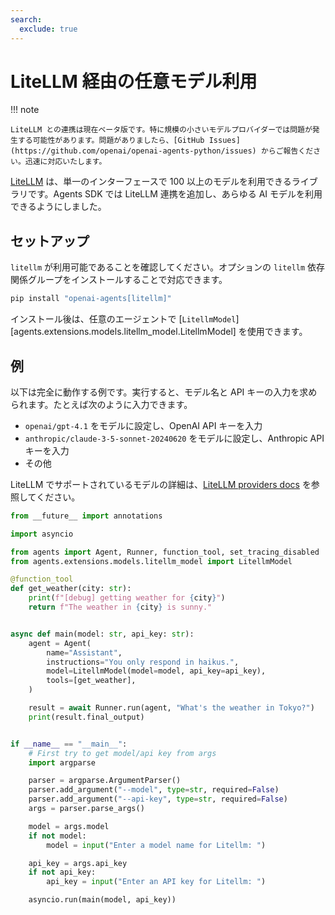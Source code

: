 ```yaml
---
search:
  exclude: true
---
```

# LiteLLM 経由の任意モデル利用

!!! note

    LiteLLM との連携は現在ベータ版です。特に規模の小さいモデルプロバイダーでは問題が発生する可能性があります。問題がありましたら、[GitHub Issues](https://github.com/openai/openai-agents-python/issues) からご報告ください。迅速に対応いたします。

[LiteLLM](https://docs.litellm.ai/docs/) は、単一のインターフェースで 100 以上のモデルを利用できるライブラリです。Agents SDK では LiteLLM 連携を追加し、あらゆる AI モデルを利用できるようにしました。

## セットアップ

`litellm` が利用可能であることを確認してください。オプションの `litellm` 依存関係グループをインストールすることで対応できます。

```bash
pip install "openai-agents[litellm]"
```

インストール後は、任意のエージェントで [`LitellmModel`][agents.extensions.models.litellm_model.LitellmModel] を使用できます。

## 例

以下は完全に動作する例です。実行すると、モデル名と API キーの入力を求められます。たとえば次のように入力できます。

- `openai/gpt-4.1` をモデルに設定し、OpenAI API キーを入力  
- `anthropic/claude-3-5-sonnet-20240620` をモデルに設定し、Anthropic API キーを入力  
- その他

LiteLLM でサポートされているモデルの詳細は、[LiteLLM providers docs](https://docs.litellm.ai/docs/providers) を参照してください。

```python
from __future__ import annotations

import asyncio

from agents import Agent, Runner, function_tool, set_tracing_disabled
from agents.extensions.models.litellm_model import LitellmModel

@function_tool
def get_weather(city: str):
    print(f"[debug] getting weather for {city}")
    return f"The weather in {city} is sunny."


async def main(model: str, api_key: str):
    agent = Agent(
        name="Assistant",
        instructions="You only respond in haikus.",
        model=LitellmModel(model=model, api_key=api_key),
        tools=[get_weather],
    )

    result = await Runner.run(agent, "What's the weather in Tokyo?")
    print(result.final_output)


if __name__ == "__main__":
    # First try to get model/api key from args
    import argparse

    parser = argparse.ArgumentParser()
    parser.add_argument("--model", type=str, required=False)
    parser.add_argument("--api-key", type=str, required=False)
    args = parser.parse_args()

    model = args.model
    if not model:
        model = input("Enter a model name for Litellm: ")

    api_key = args.api_key
    if not api_key:
        api_key = input("Enter an API key for Litellm: ")

    asyncio.run(main(model, api_key))
```